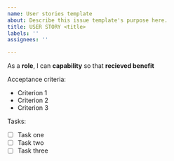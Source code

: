 ```yaml
---
name: User stories template
about: Describe this issue template's purpose here.
title: USER STORY <title>
labels: ''
assignees: ''

---
```


As a **role**, I can **capability** so that **recieved benefit**

Acceptance criteria:
- Criterion 1
- Criterion 2
- Criterion 3

Tasks:
- [ ] Task one
- [ ] Task two
- [ ] Task three
